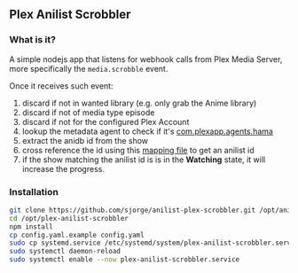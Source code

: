 ## Plex Anilist Scrobbler
### What is it?
A simple nodejs app that listens for webhook calls from Plex Media Server, more specifically the `media.scrobble` event.

Once it receives such event:
1. discard if not in wanted library (e.g. only grab the Anime library)
1. discard if not of media type episode
1. discard if not for the configured Plex Account
1. lookup the metadata agent to check if it's [com.plexapp.agents.hama](https://github.com/ZeroQI/Hama.bundle)
1. extract the anidb id from the show
1. cross reference the id using this [mapping file](https://github.com/meisnate12/Plex-Meta-Manager-Anime-IDs) to get an anilist id
1. if the show matching the anilist id is is in the **Watching** state, it will increase the progress.

### Installation
```bash
git clone https://github.com/sjorge/anilist-plex-scrobbler.git /opt/anilist-plex-scrobbler
cd /opt/plex-anilist-scrobbler
npm install
cp config.yaml.example config.yaml
sudo cp systemd.service /etc/systemd/system/plex-anilist-scrobbler.service
sudo systemctl daemon-reload
sudo systemctl enable --now plex-anilist-scrobbler.service
```
